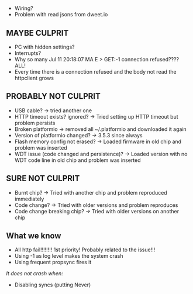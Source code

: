 # 

- Wiring? 
- Problem with read jsons from dweet.io

## MAYBE CULPRIT

- PC with hidden settings?
- Interrupts?
- Why so many Jul 11 20:18:07 MA E > GET:-1 connection refused???? ALL!
- Every time there is a connection refused and the body not read the httpclient grows 


## PROBABLY NOT CULPRIT

- USB cable? -> tried another one
- HTTP timeout exists? ignored? -> Tried setting up HTTP timeout but problem persists
- Broken platformio -> removed all ~/.platformio and downloaded it again
- Version of platformio changed? -> 3.5.3 since always
- Flash memory config not erased?  -> Loaded firmware in old chip and problem was inserted
- WDT issue (code changed and persistence)? -> Loaded version with no WDT code line in old chip and problem was inserted

## SURE NOT CULPRIT

- Burnt chip? -> Tried with another chip and problem reproduced immediately
- Code change? -> Tried with older versions and problem reproduces
- Code change breaking chip? -> Tried with older versions on another chip

## What we know

- All http fail!!!!!!!! 1st priority! Probably related to the issue!!!
- Using -1 as log level makes the system crash
- Using frequent propsync fires it

*It does not crash when:*
- Disabling syncs (putting Never)
